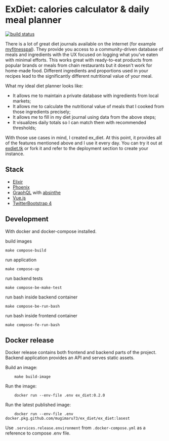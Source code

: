 # ExDiet: calories calculator & daily meal planner

[![build status](https://api.travis-ci.org/mugimaru73/ex_diet.svg?branch=master)](https://travis-ci.org/mugimaru73/ex_diet)

There is a lot of great diet journals available on the internet (for example [myfitnesspal](https://www.myfitnesspal.com/)).
They provide you access to a community-driven database of meals and ingredients with the UX focused on logging what you've eaten with minimal efforts.
This works great with ready-to-eat products from popular brands or meals from chain restaurants but it doesn't work for home-made food. Different ingredients and proportions
used in your recipes lead to the significantly different nutritional value of your meal.

What my ideal diet planner looks like:

- It allows me to maintain a private database with ingredients from local markets;
- It allows me to calculate the nutritional value of meals that I cooked from those ingredients precisely;
- It allows me to fill in my diet journal using data from the above steps;
- It visualizes daily totals so I can match them with recommended thresholds;

With those use cases in mind, I created ex_diet. At this point, it provides all of the features mentioned above and I use it every day. You can try it out at [exdiet.tk](https://exdiet.tk) or fork it and refer to the deployment section to create your instance.

## Stack

- [Elixir](https://elixir-lang.org/)
- [Phoenix](http://phoenixframework.org/)
- [GraphQL](graphql.org) with [absinthe](https://github.com/absinthe-graphql/absinthe)
- [Vue.js](https://vuejs.org/)
- [TwitterBootstrap 4](https://getbootstrap.com/)

## Development

With docker and docker-compose installed.

build images

    make compose-build

run application

    make compose-up

run backend tests

    make compose-be-make-test

run bash inside backend container

    make compose-be-run-bash

run bash inside frontend container

    make compose-fe-run-bash

## Docker release

Docker release contains both frontend and backend parts of the project.
Backend application provides an API and serves static assets.

Build an image:

        make build-image

Run the image:

        docker run --env-file .env ex_diet:0.2.0

Run the latest published image:

        docker run --env-file .env docker.pkg.github.com/mugimaru73/ex_diet/ex_diet:lasest

Use `.services.release.environment` from `.docker-compose.yml` as a reference to compose .env file.
